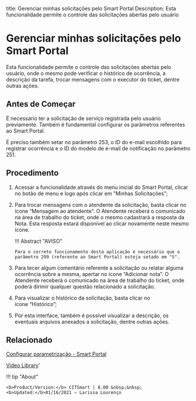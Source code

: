 title: Gerenciar minhas solicitações pelo Smart Portal
Description: Esta funcionalidade permite o controle das solicitações abertas pelo usuário
# Gerenciar minhas solicitações pelo Smart Portal

Esta funcionalidade permite o controle das solicitações abertas pelo usuário, onde o mesmo pode verificar o histórico de ocorrência, a descrição da tarefa, trocar mensagens com o executor do ticket, dentre outras ações.

Antes de Começar
--------------------

É necessário ter a solicitação de serviço registrada pelo usuário previamente.
Também é fundamental configurar os parâmetros referentes ao Smart Portal.

É preciso também setar no parâmetro 253, o ID do e-mail escolhido para registrar
ocorrência e o ID do modelo de e-mail de notificação no parâmetro 251.

Procedimento
----------------

1.  Acessar a funcionalidade através do menu inicial do Smart Portal, clicar no
    botão de menu e logo após clicar em "Minhas Solicitações";

2.  Para trocar mensagens com o atendente da solicitação, basta clicar no
    ícone “Mensagem ao atendente”. O Atendente receberá o comunicado na área de
    trabalho do ticket, onde o mesmo cadastrará a resposta da Nota. Esta
    resposta estará disponível ao clicar novamente neste mesmo ícone.

    !!! Abstract "AVISO"  

        Para o correto funcionamento desta aplicação é necessário que o
        parâmetro 299 (referente ao Smart Portal) esteja setado em "S".

3.  Para tecer algum comentário referente a solicitação ou relatar alguma
    ocorrência sobre a mesma, apertar no ícone “Adicionar nota”. O Atendente
    receberá o comunicado na área de trabalho do ticket, onde poderá dirimir
    qualquer questão relacionado a solicitação.

4.  Para visualizar o histórico da solicitação, basta clicar no
    ícone “Histórico”;

5.  Por esta interface, também é possível visualizar a descrição, os eventuais
    arquivos anexados a solicitação, dentre outras ações.

Relacionado
---------------

[Configurar parametrização - Smart Portal](/pt-br/citsmart-platform-8/platform-administration/parameters-list/configure-parametrization-smart-portal.html)

<i class='fa fa-youtube-play  fa-2x' style='color:#97ce17;vertical-align: middle;'> </i> [Video Library](https://www.youtube.com/playlist?list=PLB5qK2uzf2RNuLck4D45CohnoacGmsTys)'

!!! tip "About"

    <b>Product/Version:</b> CITSmart | 8.00 &nbsp;&nbsp;
    <b>Updated:</b>01/16/2021 – Larissa Lourenço

